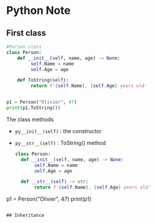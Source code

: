 # Python Note

## First class

```py
#Person class
class Person:
    def __init__(self, name, age) -> None:
         self.Name = name
         self.Age = age

    def ToString(self):
         return f'{self.Name}, {self.Age} years old'


p1 = Person("Olivier", 47)
print(p1.ToString())
```

The class methods
- ```py__init__(self)``` : the constructor
- ```py__str__(self)``` : ToString() method


  ```py
  class Person:
    def __init__(self, name, age) -> None:
         self.Name = name
         self.Age = age

    def __str__(self) -> str:
         return f'{self.Name}, {self.Age} years old'

p1 = Person("Olivier", 47)
print(p1)
```

## Inheritance


